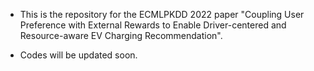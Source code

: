 - This is the repository for the ECMLPKDD 2022 paper "Coupling User Preference with External Rewards to Enable Driver-centered and Resource-aware EV Charging Recommendation".

- Codes will be updated soon.
